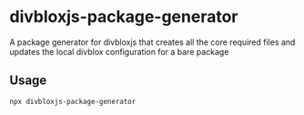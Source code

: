 # divbloxjs-package-generator

A package generator for divbloxjs that creates all the core required files and updates the local divblox configuration for a bare package

## Usage

`npx divbloxjs-package-generator`
